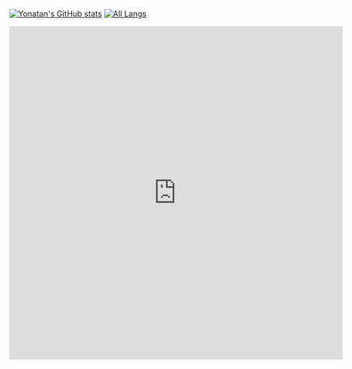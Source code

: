 [![Yonatan's GitHub stats](https://github-readme-stats.vercel.app/api?username=yonatan895)](https://github.com/yonatan895/github-readme-stats)
[![All Langs](https://github-readme-stats.vercel.app/api/top-langs/?username=yonatan895)](https://github.com/yonatan895/github-readme-stats)
<iframe width="600" height="600" src="https://ionicabizau.github.io/github-profile-languages/api.html?@yonatan895" frameborder="0"></iframe>
